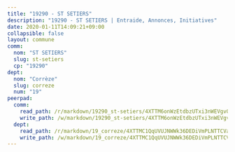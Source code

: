 ```yaml
---
title: "19290 - ST SETIERS"
description: "19290 - ST SETIERS | Entraide, Annonces, Initiatives"
date: 2020-01-11T14:09:21+09:00
collapsible: false
layout: commune
comm:
  nom: "ST SETIERS"
  slug: st-setiers
  cp: "19290"
dept:
  nom: "Corrèze"
  slug: correze
  num: "19"
peerpad:
  comm:
    read_path: /r/markdown/19290_st-setiers/4XTTM6onWzEtdbzUTxi3nWEVgvQoUJ6jj8BvyKeJ6vP72Cezz
    write_path: /w/markdown/19290_st-setiers/4XTTM6onWzEtdbzUTxi3nWEVgvQoUJ6jj8BvyKeJ6vP72Cezz-K3TgUUG6p3Hd3qzrR6F858uFbib2FyGCkfzj1Ybx7jzPPVzPqyw3gDW2P7UphkPnoqdBvqQKUb897Zgdtdz6dD4auoJLYsQsq4K7icCbJ26Trug9arWvLZUADM9cHEDdbEdJotpE
  dept:
    read_path: /r/markdown/19_correze/4XTTMC1QqUVUJNWWk36DEDiVmPLNTTCVay5E5gwEvpSf36VsS
    write_path: /w/markdown/19_correze/4XTTMC1QqUVUJNWWk36DEDiVmPLNTTCVay5E5gwEvpSf36VsS-K3TgUzu4fqyixiBZaA5Ejd2iCC9xJnV2MqYc8L2r22c4qVWWx9VnJmMAAFTQjLmwLDBGZ9pgHdAtPGZHV6pZb6y2bhgaqXFUJ1Fp1QgihzJpszTr9ow8JcXoeYzTUZfY7Rzzn9sS
---
```


